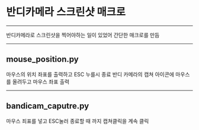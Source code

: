 # 반디카메라 스크린샷 매크로
-------------------------------

반디카메라로 스크린샷을 찍어야하는 일이 있었어 간단한 매크로를 만듬

-------------------------------
## mouse_position.py

마우스의 위치 좌표를 출력하고 ESC 누를시 종료
반디 카메라의 캡쳐 아이콘에 마우스를 올려두고 마우스 좌표 출력

-------------------------------
## bandicam_caputre.py

마우스 죄표를 넣고 ESC눌러 종료할 때 까지 캡쳐클릭을 계속 클릭
